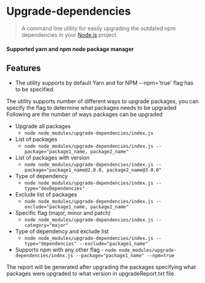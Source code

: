 # Upgrade-dependencies
> A command line utility for easily upgrading the outdated npm dependencies in your [Node.js](https://nodejs.org/en/) project.

#### Supported yarn and npm node package manager 

## Features
- The utility supports by default Yarn  and for NPM --npm='true' flag has to be specified.

The utility supports number of different ways to upgrade packages, you can specify the flag to determine what packages needs to be upgraded <br/>
Following are the number of ways packages can be upgraded
  - Upgrade all packages
     - `node node_modules/upgrade-dependencies/index.js`
  - List of packages
    - `node node_modules/upgrade-dependencies/index.js --package="package1_name, package2_name"`
  - List of packages with version
    - `node node_modules/upgrade-dependencies/index.js --package="package1_name@2.0.0, package2_name@3.0.0"`
  - Type of dependency
    - `node node_modules/upgrade-dependencies/index.js --type="devDependencies"`
  - Exclude list of packages
    - `node node_modules/upgrade-dependencies/index.js --exclude="package1_name, package2_name"`
  - Specific flag (major, minor and patch)
    - `node node_modules/upgrade-dependencies/index.js --category="major"`
  - Type of dependency and exclude list
    - `node node_modules/upgrade-dependencies/index.js --type="dependencies" --exclude="package1_name"`
   - Supports npm with any other flag
    - `node node_modules/upgrade-dependencies/index.js --package="package1_name" --npm=true`
    
The report will be generated after upgrading the packages specifying what packages were upgraded to what version in upgradeReport.txt file.
